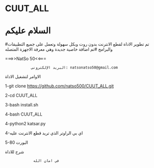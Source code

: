 # CUUT_ALL

# السلام عليكم 
#تم تطوير الاداة لقطع الانترنت بدون روت وبكل سهولة وتعمل على جميع التطبيقات والبرامج 
#تم اضافة خاصية جديدة وهي معرفة الاجهزة المتصله 


 ===>>NatSo 50<<===


     
                البريد الإلكتروني: natsonatso50@gmail.com
الاوامر لتشغيل الاداة
 

1-git clone https://github.com/natso500/CUUT_ALL.git


2-cd CUUT_ALL

3-bash install.sh

4-bash CUUT_ALL

4-python2 katsar.py


4-اي بي الراوتر الذي تريد قطع الانترنت عليه 


5-80 البورت


شرح للاداة 



                 في امان الله

